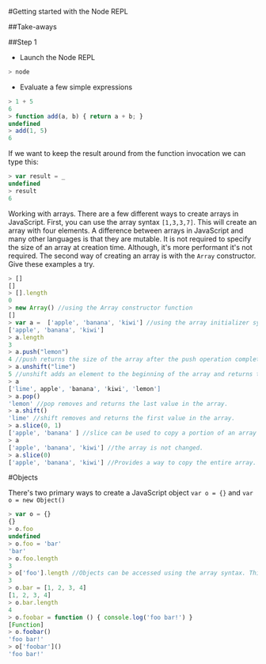 #Getting started with the Node REPL

##Take-aways

##Step 1

- Launch the Node REPL
```JavaScript
> node
```
- Evaluate a few simple expressions
```JavaScript
> 1 + 5
6
> function add(a, b) { return a + b; }
undefined
> add(1, 5)
6
```
If we want to keep the result around from the function invocation we can type this:

```JavaScript
> var result = _
undefined
> result
6
```

Working with arrays. There are a few different ways to create arrays in JavaScript. First, you can use the array syntax ```[1,3,3,7]```. This will create an array with four elements. A difference between arrays in JavaScript and many other languages is that they are mutable. It is not required to specify the size of an array at creation time. Although, it's more performant it's not required. The second way of creating an array is with the ```Array``` constructor. Give these examples a try.

```JavaScript
> []
[]
> [].length
0
> new Array() //using the Array constructor function
[]
> var a =  ['apple', 'banana', 'kiwi'] //using the array initializer syntax
['apple', 'banana', 'kiwi']
> a.length
3
> a.push("lemon")
4 //push returns the size of the array after the push operation completes
> a.unshift("lime") 
5 //unshift adds an element to the beginning of the array and returns the new length
> a
['lime', apple', 'banana', 'kiwi', 'lemon']
> a.pop()
'lemon' //pop removes and returns the last value in the array.
> a.shift()
'lime' //shift removes and returns the first value in the array.
> a.slice(0, 1)
['apple', 'banana' ] //slice can be used to copy a portion of an array to a new array. 
> a
['apple', 'banana', 'kiwi'] //the array is not changed.
> a.slice(0)
['apple', 'banana', 'kiwi'] //Provides a way to copy the entire array.
```

#Objects

There's two primary ways to create a JavaScript object ```var o = {}``` and ```var o = new Object()```

```JavaScript
> var o = {}
{}
> o.foo
undefined
> o.foo = 'bar'
'bar'
> o.foo.length
3
> o['foo'].length //Objects can be accessed using the array syntax. This also allows for object properties to have spaces or other special characters.
3
> o.bar = [1, 2, 3, 4]
[1, 2, 3, 4]
> o.bar.length
4
> o.foobar = function () { console.log('foo bar!') }
[Function]
> o.foobar()
'foo bar!'
> o['foobar']()
'foo bar!'
```

```JavaScript

```

